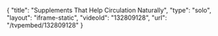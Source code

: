 {
    "title": "Supplements That Help Circulation Naturally",
    "type": "solo",
    "layout": "iframe-static",
    "videoId": "132809128",
    "url": "\/tvpembed\/132809128"
}